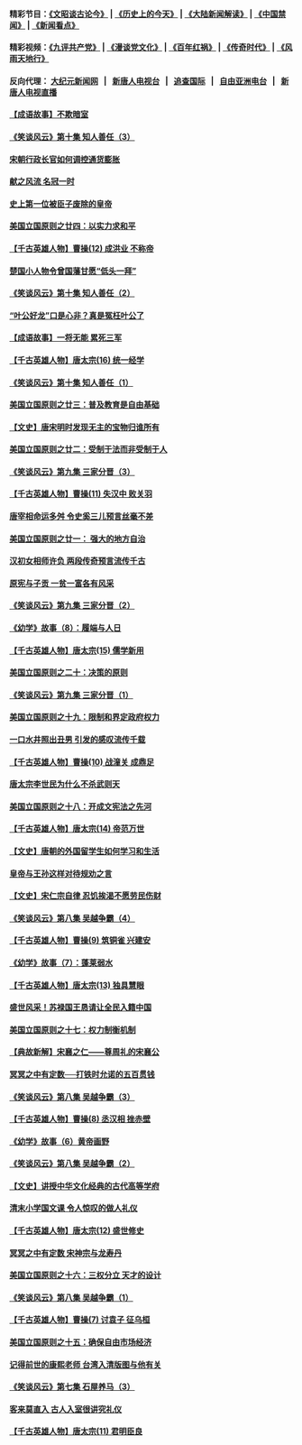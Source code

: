 #### 精彩节目：[《文昭谈古论今》](http://104.238.151.207/wenzhao) | [《历史上的今天》](http://104.238.151.207/today-in-history) | [《大陆新闻解读》](http://104.238.151.207/ntdtv-comedy) | [《中国禁闻》](http://104.238.151.207/ntdtv-news) | [《新闻看点》](http://104.238.151.207/news-insight) 

 #### 精彩视频：[《九评共产党》](http://104.238.151.207:10000/videos/jiuping) | [《漫谈党文化》](http://104.238.151.207:10000/videos/mtdwh) | [《百年红祸》](http://104.238.151.207:10000/videos/bnhh) | [《传奇时代》](http://104.238.151.207:10000/videos/legend) | [《风雨天地行》](http://104.238.151.207:10000/videos/fytdx) 

 #### 反向代理： [大纪元新闻网](http://104.238.151.207:10080/) &nbsp;&nbsp;|&nbsp;&nbsp; [新唐人电视台](http://104.238.151.207:8000/) &nbsp;&nbsp;|&nbsp;&nbsp; [追查国际](http://104.238.151.207:10010/) &nbsp;&nbsp;|&nbsp;&nbsp; [自由亚洲电台](http://104.238.151.207:9800/) &nbsp;&nbsp;|&nbsp;&nbsp; [新唐人电视直播](http://104.238.151.207/) 

#### [【成语故事】不欺暗室](../pages/nsc975/n11056002.md?t=02200937) 

#### [《笑谈风云》第十集 知人善任（3）](../pages/nsc975/n11044990.md?t=02200937) 

#### [宋朝行政长官如何调控通货膨胀](../pages/nsc975/n11055933.md?t=02200937) 

#### [献之风流 名冠一时](../pages/nsc975/n11011196.md?t=02200937) 

#### [史上第一位被臣子废除的皇帝](../pages/nsc975/n11053637.md?t=02200937) 

#### [美国立国原则之廿四：以实力求和平](../pages/nsc975/n11046955.md?t=02200937) 

#### [【千古英雄人物】曹操(12) 成洪业 不称帝](../pages/nsc975/n7783338.md?t=02200937) 

#### [楚国小人物令曾国藩甘愿“低头一拜”](../pages/nsc975/n11013087.md?t=02200937) 

#### [《笑谈风云》第十集 知人善任（2）](../pages/nsc975/n11044937.md?t=02200937) 

#### [“叶公好龙”口是心非？真是冤枉叶公了](../pages/nsc975/n11008777.md?t=02200937) 

#### [【成语故事】一将无能 累死三军](../pages/nsc975/n11046538.md?t=02200937) 

#### [【千古英雄人物】唐太宗(16) 统一经学](../pages/nsc975/n8046259.md?t=02200937) 

#### [《笑谈风云》第十集 知人善任（1）](../pages/nsc975/n11032532.md?t=02200937) 

#### [美国立国原则之廿三：普及教育是自由基础](../pages/nsc975/n11044655.md?t=02200937) 

#### [【文史】唐宋明时发现无主的宝物归谁所有](../pages/nsc975/n11036075.md?t=02200937) 

#### [美国立国原则之廿二：受制于法而非受制于人](../pages/nsc975/n11038266.md?t=02200937) 

#### [《笑谈风云》第九集 三家分晋（3）](../pages/nsc975/n11028646.md?t=02200937) 

#### [【千古英雄人物】曹操(11) 失汉中 败关羽](../pages/nsc975/n7783328.md?t=02200937) 

#### [唐宰相命运多舛 令史奚三儿预言丝毫不差](../pages/nsc975/n334750.md?t=02200937) 

#### [美国立国原则之廿一： 强大的地方自治](../pages/nsc975/n11036069.md?t=02200937) 

#### [汉初女相师许负 两段传奇预言流传千古](../pages/nsc975/n11035453.md?t=02200937) 

#### [原宪与子贡 一贫一富各有风采](../pages/nsc975/n11013094.md?t=02200937) 

#### [《笑谈风云》第九集 三家分晋（2）](../pages/nsc975/n11028610.md?t=02200937) 

#### [《幼学》故事（8）：履端与人日](../pages/nsc975/n10990550.md?t=02200937) 

#### [【千古英雄人物】唐太宗(15) 儒学新用](../pages/nsc975/n8046225.md?t=02200937) 

#### [美国立国原则之二十：决策的原则](../pages/nsc975/n11034691.md?t=02200937) 

#### [《笑谈风云》第九集 三家分晋（1）](../pages/nsc975/n11028591.md?t=02200937) 

#### [美国立国原则之十九：限制和界定政府权力](../pages/nsc975/n11023895.md?t=02200937) 

#### [一口水井照出丑男 引发的感叹流传千载](../pages/nsc975/n11004598.md?t=02200937) 

#### [【千古英雄人物】曹操(10) 战潼关 成鼎足](../pages/nsc975/n7779963.md?t=02200937) 

#### [唐太宗李世民为什么不杀武则天](../pages/nsc975/n11034040.md?t=02200937) 

#### [美国立国原则之十八：开成文宪法之先河](../pages/nsc975/n11008526.md?t=02200937) 

#### [【千古英雄人物】唐太宗(14) 帝范万世](../pages/nsc975/n8034234.md?t=02200937) 

#### [【文史】唐朝的外国留学生如何学习和生活](../pages/nsc975/n11010825.md?t=02200937) 

#### [皇帝与王孙这样对待规劝之言](../pages/nsc975/n10994666.md?t=02200937) 

#### [【文史】宋仁宗自律 忍饥挨渴不愿劳民伤财](../pages/nsc975/n10997349.md?t=02200937) 

#### [《笑谈风云》第八集 吴越争霸（4）](../pages/nsc975/n11010924.md?t=02200937) 

#### [【千古英雄人物】曹操(9) 筑铜雀 兴建安](../pages/nsc975/n7662497.md?t=02200937) 

#### [《幼学》故事（7）：蓬莱弱水](../pages/nsc975/n10990547.md?t=02200937) 

#### [【千古英雄人物】唐太宗(13) 独具慧眼](../pages/nsc975/n8034179.md?t=02200937) 

#### [盛世风采！苏禄国王恳请让全民入籍中国](../pages/nsc975/n10992284.md?t=02200937) 

#### [美国立国原则之十七：权力制衡机制](../pages/nsc975/n11002624.md?t=02200937) 

#### [【典故新解】宋襄之仁——尊周礼的宋襄公](../pages/nsc975/n11018653.md?t=02200937) 

#### [冥冥之中有定数──打铁时允诺的五百贯钱](../pages/nsc975/n334213.md?t=02200937) 

#### [《笑谈风云》第八集 吴越争霸（3）](../pages/nsc975/n11010889.md?t=02200937) 

#### [【千古英雄人物】曹操(8) 丞汉相 挫赤壁](../pages/nsc975/n7662490.md?t=02200937) 

#### [《幼学》故事（6）黄帝画野](../pages/nsc975/n10990546.md?t=02200937) 

#### [《笑谈风云》第八集 吴越争霸（2）](../pages/nsc975/n10996834.md?t=02200937) 

#### [【文史】讲授中华文化经典的古代高等学府](../pages/nsc975/n11003895.md?t=02200937) 

#### [清末小学国文课 令人惊叹的做人礼仪](../pages/nsc975/n10980226.md?t=02200937) 

#### [【千古英雄人物】唐太宗(12) 盛世修史](../pages/nsc975/n8034115.md?t=02200937) 

#### [冥冥之中有定数 宋神宗与龙寿丹](../pages/nsc975/n11008770.md?t=02200937) 

#### [美国立国原则之十六：三权分立 天才的设计](../pages/nsc975/n10991293.md?t=02200937) 

#### [《笑谈风云》第八集 吴越争霸（1）](../pages/nsc975/n10987751.md?t=02200937) 

#### [【千古英雄人物】曹操(7) 讨袁子 征乌桓](../pages/nsc975/n7662459.md?t=02200937) 

#### [美国立国原则之十五：确保自由市场经济](../pages/nsc975/n10957715.md?t=02200937) 

#### [记得前世的康熙老师 台湾入清版图与他有关](../pages/nsc975/n11004761.md?t=02200937) 

#### [《笑谈风云》第七集 石屋养马（3）](../pages/nsc975/n10964155.md?t=02200937) 

#### [客来莫直入 古人入室很讲究礼仪](../pages/nsc975/n11002636.md?t=02200937) 

#### [【千古英雄人物】唐太宗(11) 君明臣良](../pages/nsc975/n8030388.md?t=02200937) 

